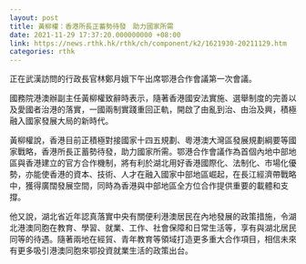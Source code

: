 ```yaml
---
layout: post
title: 黃柳權：香港所長正蓄勢待發　助力國家所需
date: 2021-11-29 17:37:20.000000000 +08:00
link: https://news.rthk.hk/rthk/ch/component/k2/1621930-20211129.htm
categories: rthk
---
```


正在武漢訪問的行政長官林鄭月娥下午出席鄂港合作會議第一次會議。

國務院港澳辦副主任黃柳權致辭時表示，隨著香港國安法實施、選舉制度的完善以及愛國者治港的落實，一國兩制實踐重回正軌，開啟了由亂到治、由治及興，積極融入國家發展大局的新時代。

黃柳權說，香港目前正積極對接國家十四五規劃、粵港澳大灣區發展規劃綱要等國家戰略，香港所長正蓄勢待發，助力國家所需。鄂港合作會議作為首個內地中部地區與香港建立的官方合作機制，將有利於湖北用好香港國際化、法制化、市場化優勢，亦能使香港的資本、技術、人才在融入國家中部地區崛起，在長江經濟帶戰略中，獲得廣闊發展空間，同時為香港與中部地區全方位合作提供重要的載體和支撐。

他又說，湖北省近年認真落實中央有關便利港澳居民在內地發展的政策措施，令湖北港澳同胞在教育、學習、就業、工作、社會保障和日常生活等，享有與湖北居民同等的待遇。隨著兩地在經貿、青年教育等領域打造更多重大合作項目，相信未來有更多吸引港澳同胞來鄂投資就業生活的政策出台。
